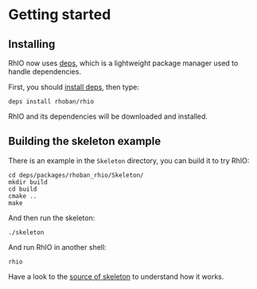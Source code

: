 # Getting started

## <a name="installing"></a> Installing

RhIO now uses [deps](https://github.com/rhoban/deps), which is a lightweight package
manager used to handle dependencies.

First, you should [install deps](https://github.com/rhoban/deps#installation), then type:

    deps install rhoban/rhio

RhIO and its dependencies will be downloaded and installed.

## <a name="skeleton"></a> Building the skeleton example

There is an example in the `Skeleton` directory, you can build it to try RhIO:

    cd deps/packages/rhoban_rhio/Skeleton/
    mkdir build
    cd build
    cmake ..
    make

And then run the skeleton:

    ./skeleton

And run RhIO in another shell:

    rhio

Have a look to the [source of skeleton](/Skeleton) to understand how it works.
